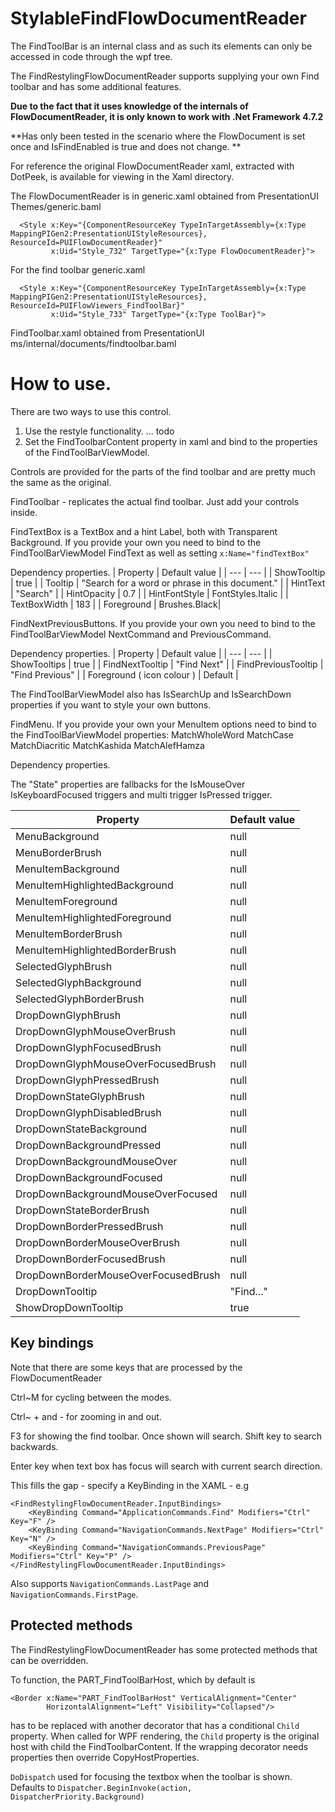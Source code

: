 # StylableFindFlowDocumentReader

The FindToolBar is an internal class and as such its elements can only be accessed in code through the wpf tree.

The FindRestylingFlowDocumentReader supports supplying your own Find toolbar and has some additional features.

**Due to the fact that it uses knowledge of the internals of FlowDocumentReader, it is only known to work with .Net Framework 4.7.2**

**Has only been tested in the scenario where the FlowDocument is set once and IsFindEnabled is true and does not change. **

For reference the original FlowDocumentReader xaml, extracted with DotPeek, is available for viewing in the Xaml directory.

The FlowDocumentReader is in generic.xaml obtained from PresentationUI Themes/generic.baml
```
  <Style x:Key="{ComponentResourceKey TypeInTargetAssembly={x:Type MappingPIGen2:PresentationUIStyleResources}, ResourceId=PUIFlowDocumentReader}"
         x:Uid="Style_732" TargetType="{x:Type FlowDocumentReader}">
```
For the find toolbar
generic.xaml
```
  <Style x:Key="{ComponentResourceKey TypeInTargetAssembly={x:Type MappingPIGen2:PresentationUIStyleResources}, ResourceId=PUIFlowViewers_FindToolBar}"
         x:Uid="Style_733" TargetType="{x:Type ToolBar}">
```
FindToolbar.xaml obtained from PresentationUI ms/internal/documents/findtoolbar.baml

# How to use.

There are two ways to use this control.
1. Use the restyle functionality.
... todo
2. Set the FindToolbarContent property in xaml and bind to the properties of the FindToolBarViewModel.

Controls are provided for the parts of the find toolbar and are pretty much the same as the original.

FindToolbar - replicates the actual find toolbar.  Just add your controls inside.

FindTextBox is a TextBox and a hint Label, both with Transparent Background.  If you provide your own you need to bind to the FindToolBarViewModel FindText as well as
setting `x:Name="findTextBox"`



Dependency properties.
| Property | Default value |
| --- | --- |
| ShowTooltip | true |
| Tooltip | "Search for a word or phrase in this document." |
| HintText | "Search" |
| HintOpacity | 0.7 |
| HintFontStyle | FontStyles.Italic |
| TextBoxWidth | 183 |
| Foreground | Brushes.Black| 

FindNextPreviousButtons.  If you provide your own you need to bind to the FindToolBarViewModel NextCommand and PreviousCommand.

Dependency properties.
| Property | Default value |
| --- | --- |
| ShowTooltips | true |
| FindNextTooltip | "Find Next" |
| FindPreviousTooltip | "Find Previous" |
| Foreground ( icon colour ) | Default |

The FindToolBarViewModel also has IsSearchUp and IsSearchDown properties if you want to style your own buttons.


FindMenu. If you provide your own your MenuItem options need to bind to the FindToolBarViewModel properties:
MatchWholeWord
MatchCase
MatchDiacritic
MatchKashida
MatchAlefHamza

Dependency properties.

The "State" properties are fallbacks for the
IsMouseOver
IsKeyboardFocused
triggers and multi trigger
IsPressed trigger.


| Property | Default value |
| --- | --- |
| MenuBackground | null |
| MenuBorderBrush | null |
| MenuItemBackground | null |
| MenuItemHighlightedBackground | null |
| MenuItemForeground | null |
| MenuItemHighlightedForeground | null |
| MenuItemBorderBrush | null |
| MenuItemHighlightedBorderBrush | null |
| SelectedGlyphBrush | null |
| SelectedGlyphBackground | null |
| SelectedGlyphBorderBrush | null |
| DropDownGlyphBrush | null |
| DropDownGlyphMouseOverBrush | null |
| DropDownGlyphFocusedBrush | null |
| DropDownGlyphMouseOverFocusedBrush | null |
| DropDownGlyphPressedBrush | null |
| DropDownStateGlyphBrush | null |
| DropDownGlyphDisabledBrush | null |
| DropDownStateBackground | null |
| DropDownBackgroundPressed | null |
| DropDownBackgroundMouseOver | null |
| DropDownBackgroundFocused | null |
| DropDownBackgroundMouseOverFocused | null |
| DropDownStateBorderBrush | null |
| DropDownBorderPressedBrush | null |
| DropDownBorderMouseOverBrush | null |
| DropDownBorderFocusedBrush | null |
| DropDownBorderMouseOverFocusedBrush | null |
| DropDownTooltip | "Find..." |
| ShowDropDownTooltip | true |


## Key bindings
Note that there are some keys that are processed by the FlowDocumentReader

Ctrl~M for cycling between the modes.

Ctrl~ + and - for zooming in and out.

F3 for showing the find toolbar.  Once shown will search. Shift key to search backwards.

Enter key when text box has focus will search with current search direction.


This fills the gap - specify a KeyBinding in the XAML - e.g
```xaml
<FindRestylingFlowDocumentReader.InputBindings>
    <KeyBinding Command="ApplicationCommands.Find" Modifiers="Ctrl" Key="F" />
    <KeyBinding Command="NavigationCommands.NextPage" Modifiers="Ctrl" Key="N" />
    <KeyBinding Command="NavigationCommands.PreviousPage" Modifiers="Ctrl" Key="P" />
</FindRestylingFlowDocumentReader.InputBindings>
```
Also supports ``NavigationCommands.LastPage`` and ``NavigationCommands.FirstPage``.

## Protected methods

The FindRestylingFlowDocumentReader has some protected methods that can be overridden.

To function, the PART_FindToolBarHost, which by default is 
```xaml
<Border x:Name="PART_FindToolBarHost" VerticalAlignment="Center"
        HorizontalAlignment="Left" Visibility="Collapsed"/>
```
has to be replaced with another decorator that has a conditional `Child` property.
When called for WPF rendering, the `Child` property is the original host with child the FindToolbarContent.
If the wrapping decorator needs properties then override CopyHostProperties.

`DoDispatch` used for focusing the textbox when the toolbar is shown. Defaults to `Dispatcher.BeginInvoke(action, DispatcherPriority.Background)`
